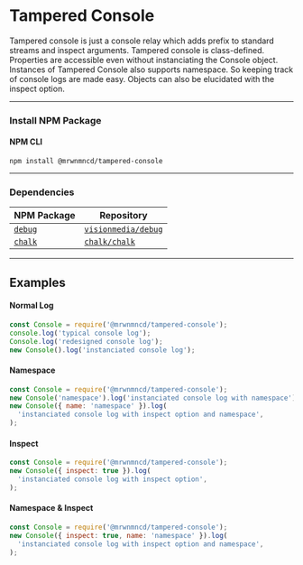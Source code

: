 # Tampered Console 

Tampered console is just a console relay which adds prefix to standard streams and inspect arguments.
Tampered console is class-defined. Properties are accessible even without instanciating the Console object.
Instances of Tampered Console also supports namespace. So keeping track of console logs are made easy. Objects can also be elucidated with the inspect option.

--- 

### Install NPM Package

#### NPM CLI
```
npm install @mrwnmncd/tampered-console
```

--- 
### Dependencies


|NPM Package | Repository|
|--|--|
|[`debug`](https://www.npmjs.com/package/debug)|[`visionmedia/debug`](https://github.com/visionmedia/debug)|
|[`chalk`](https://www.npmjs.com/package/chalk)|[`chalk/chalk`](https://github.com/chalk/chalk)|



---

## Examples

#### Normal Log
```js
const Console = require('@mrwnmncd/tampered-console');
console.log('typical console log');
Console.log('redesigned console log');
new Console().log('instanciated console log');
```
#### Namespace
```js
const Console = require('@mrwnmncd/tampered-console');
new Console('namespace').log('instanciated console log with namespace');
new Console({ name: 'namespace' }).log(
  'instanciated console log with inspect option and namespace',
);
```
#### Inspect
```js
const Console = require('@mrwnmncd/tampered-console');
new Console({ inspect: true }).log(
  'instanciated console log with inspect option',
);
```
#### Namespace & Inspect
```js
const Console = require('@mrwnmncd/tampered-console');
new Console({ inspect: true, name: 'namespace' }).log(
  'instanciated console log with inspect option and namespace',
);
```
